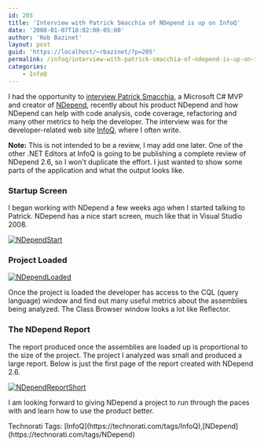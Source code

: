 ```yaml
---
id: 205
title: 'Interview with Patrick Smacchia of NDepend is up on InfoQ'
date: '2008-01-07T18:02:00-05:00'
author: 'Rob Bazinet'
layout: post
guid: 'https://localhost/~rbazinet/?p=205'
permalink: /infoq/interview-with-patrick-smacchia-of-ndepend-is-up-on-infoq/
categories:
    - InfoQ
---
```


I had the opportunity to [interview Patrick Smacchia](https://www.infoq.com/articles/patrick-smacchia-interview), a Microsoft C# MVP and creator of [NDepend](https://www.ndepend.com), recently about his product NDepend and how NDepend can help with code analysis, code coverage, refactoring and many other metrics to help the developer. The interview was for the developer-related web site [InfoQ](https://www.infoq.com), where I often write.

**Note:** This is not intended to be a review, I may add one later. One of the other .NET Editors at InfoQ is going to be publishing a complete review of NDepend 2.6, so I won't duplicate the effort. I just wanted to show some parts of the application and what the output looks like.

### **Startup Screen**

I began working with NDepend a few weeks ago when I started talking to Patrick. NDepend has a nice start screen, much like that in Visual Studio 2008.

[![NDependStart](https://rbazinet.files.wordpress.com/2008/01/ndependstart-thumb.png)](https://rbazinet.files.wordpress.com/2008/01/ndependstart.png)

### **Project Loaded**

[![NDependLoaded](https://rbazinet.files.wordpress.com/2008/01/ndependloaded-thumb.png)](https://rbazinet.files.wordpress.com/2008/01/ndependloaded.png)

Once the project is loaded the developer has access to the CQL (query language) window and find out many useful metrics about the assemblies being analyzed. The Class Browser window looks a lot like Reflector.

### **The NDepend Report**

The report produced once the assemblies are loaded up is proportional to the size of the project. The project I analyzed was small and produced a large report. Below is just the first page of the report created with NDepend 2.6.

[![NDependReportShort](https://rbazinet.files.wordpress.com/2008/01/ndependreportshort-thumb.png)](https://rbazinet.files.wordpress.com/2008/01/ndependreportshort.png)

I am looking forward to giving NDepend a project to run through the paces with and learn how to use the product better.

<div class="wlWriterSmartContent" style="display:inline;margin:0;padding:0;">Technorati Tags: [InfoQ](https://technorati.com/tags/InfoQ),[NDepend](https://technorati.com/tags/NDepend)</div>